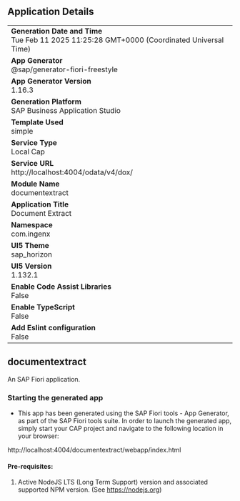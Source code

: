 ## Application Details
|               |
| ------------- |
|**Generation Date and Time**<br>Tue Feb 11 2025 11:25:28 GMT+0000 (Coordinated Universal Time)|
|**App Generator**<br>@sap/generator-fiori-freestyle|
|**App Generator Version**<br>1.16.3|
|**Generation Platform**<br>SAP Business Application Studio|
|**Template Used**<br>simple|
|**Service Type**<br>Local Cap|
|**Service URL**<br>http://localhost:4004/odata/v4/dox/|
|**Module Name**<br>documentextract|
|**Application Title**<br>Document Extract|
|**Namespace**<br>com.ingenx|
|**UI5 Theme**<br>sap_horizon|
|**UI5 Version**<br>1.132.1|
|**Enable Code Assist Libraries**<br>False|
|**Enable TypeScript**<br>False|
|**Add Eslint configuration**<br>False|

## documentextract

An SAP Fiori application.

### Starting the generated app

-   This app has been generated using the SAP Fiori tools - App Generator, as part of the SAP Fiori tools suite.  In order to launch the generated app, simply start your CAP project and navigate to the following location in your browser:

http://localhost:4004/documentextract/webapp/index.html

#### Pre-requisites:

1. Active NodeJS LTS (Long Term Support) version and associated supported NPM version.  (See https://nodejs.org)


